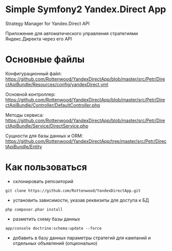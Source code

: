 Simple Symfony2 Yandex.Direct App
=================================
Strategy Manager for Yandex.Direct API

Приложение для автоматического управления стратегиями Яндекс.Директа через его API

Основные файлы
==============
Конфигурационный файл: https://github.com/Rottenwood/YandexDirectApp/blob/master/src/Petr/DirectApiBundle/Resources/config/yandexDirect.yml

Основной контроллер: https://github.com/Rottenwood/YandexDirectApp/blob/master/src/Petr/DirectApiBundle/Controller/DefaultController.php

Методы сервиса: https://github.com/Rottenwood/YandexDirectApp/blob/master/src/Petr/DirectApiBundle/Service/DirectService.php

Сущности для базы данных и ORM: https://github.com/Rottenwood/YandexDirectApp/tree/master/src/Petr/DirectApiBundle/Entity

Как пользоваться
================
* склонировать репозиторий
~~~
git clone https://github.com/Rottenwood/YandexDirectApp.git
~~~
* установить зависимости, указав реквизиты для доступа к БД
~~~
php composer.phar install
~~~
* разметить схему базы данных
~~~
app/console doctrine:schema:update --force
~~~
* добавить в базу данных параметры стратегий для кампаний и отдельных объявлений (опционально)
